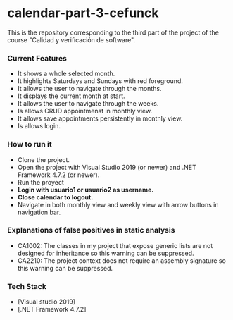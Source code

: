 # calendar-part-3-cefunck

This is the repository corresponding to the third part of the project of the course "Calidad y verificación de software".

### Current Features

  - It shows a whole selected month.
  - It highlights Saturdays and Sundays with red foreground.
  - It allows the user to navigate through the months.
  - It displays the current month at start.
  - It allows the user to navigate through the weeks.
  - Is allows CRUD appointmenst in monthly view.
  - It allows save appointments persistently in monthly view.
  - Is allows login.
  


### How to run it

  - Clone the project.
  - Open the project with Visual Studio 2019 (or newer) and .NET Framework 4.7.2 (or newer).
  - Run the proyect
  - **Login with usuario1 or usuario2 as username.**
  - **Close calendar to logout.**
  - Navigate in both monthly view and weekly view with arrow buttons in navigation bar.
  
### Explanations of false positives in static analysis

  - CA1002: The classes in my project that expose generic lists are not designed for inheritance so this warning can be suppressed.
  - CA2210: The project context does not require an assembly signature so this warning can be suppressed.
  

### Tech Stack

  - [Visual studio 2019]
  - [.NET Framework 4.7.2]

